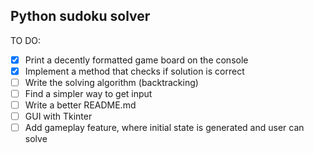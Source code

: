 ## **Python sudoku solver**

TO DO:

- [x] Print a decently formatted game board on the console
- [x] Implement a method that checks if solution is correct 
- [ ] Write the solving algorithm (backtracking)
- [ ] Find a simpler way to get input
- [ ] Write a better README.md 
- [ ] GUI with Tkinter
- [ ] Add gameplay feature, where initial state is generated and user can solve